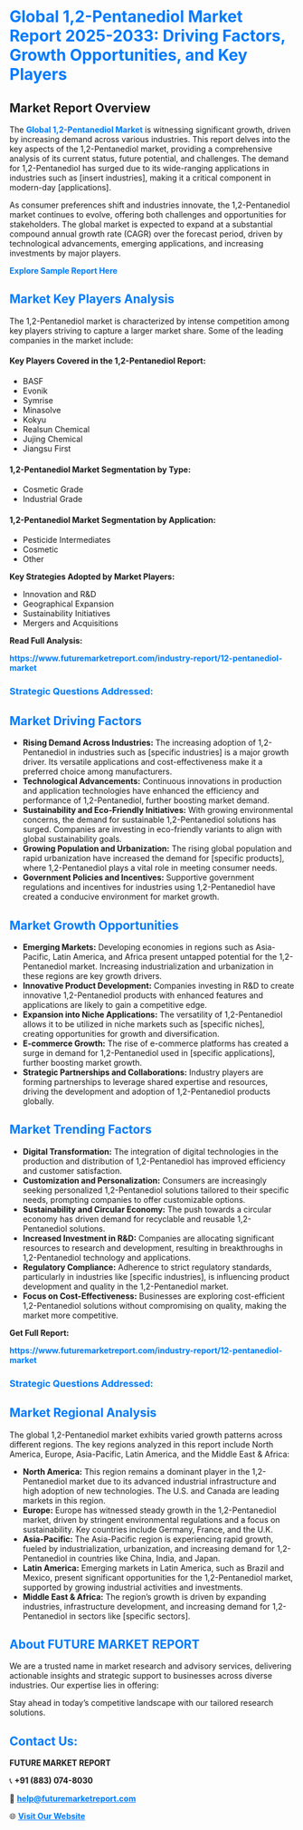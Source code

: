 <h1 style="color: #007BFF;">Global 1,2-Pentanediol Market Report 2025-2033: Driving Factors, Growth Opportunities, and Key Players</h1>

<section id="overview">
<h2>Market Report Overview</h2>
<p>The <a href="https://www.futuremarketreport.com/industry-report/12-pentanediol-market" style="color: #007BFF; text-decoration: none;"><strong>Global 1,2-Pentanediol Market</strong></a> is witnessing significant growth, driven by increasing demand across various industries. This report delves into the key aspects of the 1,2-Pentanediol market, providing a comprehensive analysis of its current status, future potential, and challenges. The demand for 1,2-Pentanediol has surged due to its wide-ranging applications in industries such as [insert industries], making it a critical component in modern-day [applications].</p>
<p>As consumer preferences shift and industries innovate, the 1,2-Pentanediol market continues to evolve, offering both challenges and opportunities for stakeholders. The global market is expected to expand at a substantial compound annual growth rate (CAGR) over the forecast period, driven by technological advancements, emerging applications, and increasing investments by major players.</p>
</section>

<section id="overview">
<p><a href="https://www.futuremarketreport.com/request-sample/reportId=103235" style="color: #007BFF; text-decoration: none;"><strong>Explore Sample Report Here</strong></a></p>
</section>

<section id="key-players">
<h2 style="color: #007BFF;">Market Key Players Analysis</h2>
<p>The 1,2-Pentanediol market is characterized by intense competition among key players striving to capture a larger market share. Some of the leading companies in the market include:</p>
<h4>Key Players Covered in the 1,2-Pentanediol Report:</h4>
<ul><li>BASF</li><li>Evonik</li><li>Symrise</li><li>Minasolve</li><li>Kokyu</li><li>Realsun Chemical</li><li>Jujing Chemical</li><li>Jiangsu First</li></ul>
<h4>1,2-Pentanediol Market Segmentation by Type:</h4>
<ul><li>Cosmetic Grade</li><li>Industrial Grade</li></ul>

<h4>1,2-Pentanediol Market Segmentation by Application:</h4>
<ul><li>Pesticide Intermediates</li><li>Cosmetic</li><li>Other</li></ul>
<p><strong>Key Strategies Adopted by Market Players:</strong></p>
<ul>
<li>Innovation and R&D</li>
<li>Geographical Expansion</li>
<li>Sustainability Initiatives</li>
<li>Mergers and Acquisitions</li>
</ul>
</section>

<section>
<p><strong>Read Full Analysis: </strong></p><a href="https://www.futuremarketreport.com/industry-report/12-pentanediol-market" style="color: #007BFF; text-decoration: none;"><strong>https://www.futuremarketreport.com/industry-report/12-pentanediol-market</strong></a>
<h3 style="color: #007BFF;">Strategic Questions Addressed:</h3>
</section>

<section id="driving-factors">
<h2 style="color: #007BFF;">Market Driving Factors</h2>
<ul>
<li><strong>Rising Demand Across Industries:</strong> The increasing adoption of 1,2-Pentanediol in industries such as [specific industries] is a major growth driver. Its versatile applications and cost-effectiveness make it a preferred choice among manufacturers.</li>
<li><strong>Technological Advancements:</strong> Continuous innovations in production and application technologies have enhanced the efficiency and performance of 1,2-Pentanediol, further boosting market demand.</li>
<li><strong>Sustainability and Eco-Friendly Initiatives:</strong> With growing environmental concerns, the demand for sustainable 1,2-Pentanediol solutions has surged. Companies are investing in eco-friendly variants to align with global sustainability goals.</li>
<li><strong>Growing Population and Urbanization:</strong> The rising global population and rapid urbanization have increased the demand for [specific products], where 1,2-Pentanediol plays a vital role in meeting consumer needs.</li>
<li><strong>Government Policies and Incentives:</strong> Supportive government regulations and incentives for industries using 1,2-Pentanediol have created a conducive environment for market growth.</li>
</ul>
</section>

<section id="growth-opportunities">
<h2 style="color: #007BFF;">Market Growth Opportunities</h2>
<ul>
<li><strong>Emerging Markets:</strong> Developing economies in regions such as Asia-Pacific, Latin America, and Africa present untapped potential for the 1,2-Pentanediol market. Increasing industrialization and urbanization in these regions are key growth drivers.</li>
<li><strong>Innovative Product Development:</strong> Companies investing in R&D to create innovative 1,2-Pentanediol products with enhanced features and applications are likely to gain a competitive edge.</li>
<li><strong>Expansion into Niche Applications:</strong> The versatility of 1,2-Pentanediol allows it to be utilized in niche markets such as [specific niches], creating opportunities for growth and diversification.</li>
<li><strong>E-commerce Growth:</strong> The rise of e-commerce platforms has created a surge in demand for 1,2-Pentanediol used in [specific applications], further boosting market growth.</li>
<li><strong>Strategic Partnerships and Collaborations:</strong> Industry players are forming partnerships to leverage shared expertise and resources, driving the development and adoption of 1,2-Pentanediol products globally.</li>
</ul>
</section>

<section id="trending-factors">
<h2 style="color: #007BFF;">Market Trending Factors</h2>
<ul>
<li><strong>Digital Transformation:</strong> The integration of digital technologies in the production and distribution of 1,2-Pentanediol has improved efficiency and customer satisfaction.</li>
<li><strong>Customization and Personalization:</strong> Consumers are increasingly seeking personalized 1,2-Pentanediol solutions tailored to their specific needs, prompting companies to offer customizable options.</li>
<li><strong>Sustainability and Circular Economy:</strong> The push towards a circular economy has driven demand for recyclable and reusable 1,2-Pentanediol solutions.</li>
<li><strong>Increased Investment in R&D:</strong> Companies are allocating significant resources to research and development, resulting in breakthroughs in 1,2-Pentanediol technology and applications.</li>
<li><strong>Regulatory Compliance:</strong> Adherence to strict regulatory standards, particularly in industries like [specific industries], is influencing product development and quality in the 1,2-Pentanediol market.</li>
<li><strong>Focus on Cost-Effectiveness:</strong> Businesses are exploring cost-efficient 1,2-Pentanediol solutions without compromising on quality, making the market more competitive.</li>
</ul>
</section>

<section>
<p><strong>Get Full Report: </strong></p><a href="https://www.futuremarketreport.com/industry-report/12-pentanediol-market" style="color: #007BFF; text-decoration: none;"><strong>https://www.futuremarketreport.com/industry-report/12-pentanediol-market</strong></a>
<h3 style="color: #007BFF;">Strategic Questions Addressed:</h3>
</section>


<section id="regional-analysis">
<h2 style="color: #007BFF;">Market Regional Analysis</h2>
<p>The global 1,2-Pentanediol market exhibits varied growth patterns across different regions. The key regions analyzed in this report include North America, Europe, Asia-Pacific, Latin America, and the Middle East & Africa:</p>
<ul>
<li><strong>North America:</strong> This region remains a dominant player in the 1,2-Pentanediol market due to its advanced industrial infrastructure and high adoption of new technologies. The U.S. and Canada are leading markets in this region.</li>
<li><strong>Europe:</strong> Europe has witnessed steady growth in the 1,2-Pentanediol market, driven by stringent environmental regulations and a focus on sustainability. Key countries include Germany, France, and the U.K.</li>
<li><strong>Asia-Pacific:</strong> The Asia-Pacific region is experiencing rapid growth, fueled by industrialization, urbanization, and increasing demand for 1,2-Pentanediol in countries like China, India, and Japan.</li>
<li><strong>Latin America:</strong> Emerging markets in Latin America, such as Brazil and Mexico, present significant opportunities for the 1,2-Pentanediol market, supported by growing industrial activities and investments.</li>
<li><strong>Middle East & Africa:</strong> The region’s growth is driven by expanding industries, infrastructure development, and increasing demand for 1,2-Pentanediol in sectors like [specific sectors].</li>
</ul>
</section>

<footer>
<h2 style="color: #007BFF;">About FUTURE MARKET REPORT</h2>
<p>We are a trusted name in market research and advisory services, delivering actionable insights and strategic support to businesses across diverse industries. Our expertise lies in offering:</p>

<p>Stay ahead in today’s competitive landscape with our tailored research solutions.</p>

<h2 style="color: #007BFF;">Contact Us:</h2>
<p><strong>FUTURE MARKET REPORT</strong></p>
<p>📞 <strong>+91 (883) 074-8030</strong></p>
<p>📧 <strong><a href="mailto:help@futuremarketreport.com" style="color: #007BFF;">help@futuremarketreport.com</a></strong></p>
<p>🌐 <strong><a href="https://www.futuremarketreport.com/" style="color: #007BFF;">Visit Our Website</a></strong></p>
</footer>